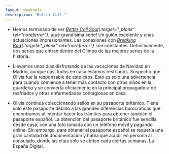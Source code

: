 ```yaml
---
layout: weeknote
description: "Better Call."
---
```


- Hemos terminado de ver *[Better Call Saul][1]{:target="_blank"
  rel="noreferrer"}*, ¡qué grandísima serie! Un guión excelente y unas
  actuaciones impresionantes. Las conexiones con *[Breaking
  Bad][2]{:target="_blank" rel="noreferrer"}* son constantes. Definitivamente,
  dos series que entran dentro del Olimpo de las mejores series de la historia.


- Llevamos unos días disfrutando de las vacaciones de Navidad en Madrid, aunque
  casi todos en casa estamos resfriados. Sospecho que Olivia fue la responsable
  de este caos. Esto es solo una advertencia para cuando comience a tener más
  contacto con otros niños en la guardería y se convierta oficialmente en la
  principal propagadora de resfriados y otras enfermedades contagiosas en casa.


- Olivia continúa coleccionando sellos en su pasaporte británico. Tiene solo
  este pasaporte debido a las grandes diferencias burocráticas que encontramos
  al intentar hacer los trámites para obtener también el pasaporte español. La
  obtención del pasaporte británico fue sencilla, desde casa, con una foto
  tomada con un teléfono móvil y pagando online. Sin embargo, para obtener el
  pasaporte español se requería una gran cantidad de documentación y había que
  acudir en persona al consulado, donde las citas solo se abrían cada ciertas
  semanas. La España Digital.


[1]: https://www.filmaffinity.com/es/film203401.html
[2]: https://www.filmaffinity.com/es/film489970.html
